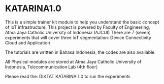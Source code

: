 # KATARINA1.0
This is a simple trainer kit module to help you understand the basic concept of IoT infrastructure. This project is powered by Faculty of Engineering, Atma Jaya Catholic University of Indonesia (AJCUI)  There are 7 (seven) experiments that will cover three IoT segmentation:  Device Connectivity Cloud and Application

The tutorials are written in Bahasa Indonesia, the codes are also available. 

All Physical modules are stored at Atma Jaya Catholic University of Indonesia, Telecommunication Lab (4th floor)

Please read the: DIKTAT KATARINA 1.0 to run the experiments
